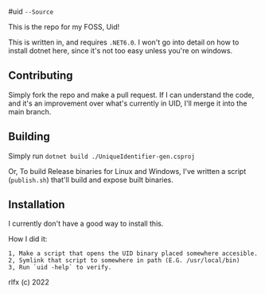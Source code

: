 #uid `--Source`

This is the repo for my FOSS, Uid!

This is written in, and requires `.NET6.0`.
I won't go into detail on how to install dotnet here, since it's not too easy unless you're on windows.

## Contributing

Simply fork the repo and make a pull request. If I can understand the code, and it's an improvement over what's currently in UID, I'll merge it into the main branch.

## Building

Simply run `dotnet build ./UniqueIdentifier-gen.csproj`

Or, To build Release binaries for Linux and Windows, I've written a script (`publish.sh`) that'll build and expose built binaries.

## Installation

I currently don't have a good way to install this.

How I did it:

```
1, Make a script that opens the UID binary placed somewhere accesible.
2, Symlink that script to somewhere in path (E.G. /usr/local/bin)
3, Run `uid -help` to verify.
```

rlfx (c) 2022
